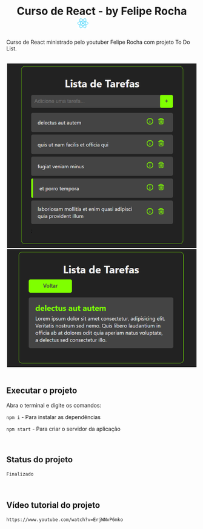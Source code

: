 <h1 align="center">Curso de React - by Felipe Rocha <img src="public/logo192.png" alt="logo do react" style="width: 30px; display: inline-block; margin-right: 100px;"> </h1>

Curso de React ministrado pelo youtuber Felipe Rocha com
projeto To Do List.

<br>

<div align="center">

  <img src="public/captura-de-tela/lista-de-tarefas.png" style="width: 500px" alt="lista de tarefas">

  <br>

  <img src="public/captura-de-tela/detalhe-da-tarefa.png" style="width: 500px" alt="detalhe da tarefa">

</div>

<br>

## Executar o projeto

Abra o terminal e digite os comandos:

<code>npm i</code> - Para instalar as dependências

<code>npm start</code> - Para criar o servidor da aplicação 

<br>

## Status do projeto

```Markdown
Finalizado
```

<br>

## Vídeo tutorial do projeto

```Markdown
https://www.youtube.com/watch?v=ErjWNvP6mko
```
